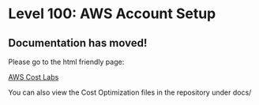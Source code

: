 # Level 100: AWS Account Setup

## Documentation has moved!

Please go to the html friendly page:

[AWS Cost Labs](http://awscostlabs.com/)

You can also view the Cost Optimization files in the repository under docs/ 



